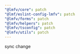 ```yaml
---
"@lmfv/core": patch
"@lmf/eslint-config-lmfv": patch
"@lmfv/forms": patch
"@lmfv/helpers": patch
"@lmfv/tsconfig": patch
"@lmfv/utils": patch
---
```


sync change
